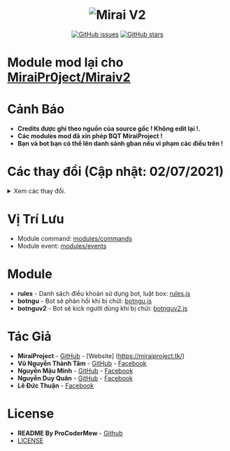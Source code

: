 <h1 align="center">
	<img src="https://i.imgur.com/noa9vrl.jpg " alt="Mirai V2">
</h1>

<p align="center">
	<a href="https://github.com/vipproeditor/Module-Mod-For-Mirai-V2/issues" target="_blank"><img alt="GitHub issues" src="https://img.shields.io/github/issues/vipproeditor/Module-Mod-For-Mirai-V2"></a>
	<a href="https://github.com/vipproeditor/Module-Mod-For-Mirai-V2/stargazers" target="_blank"><img alt="GitHub stars" src="https://img.shields.io/github/stars/vipproeditor/Module-Mod-For-Mirai-V2"></a>
</p>

# Module mod lại cho [MiraiPr0ject/Miraiv2](https://github.com/miraiPr0ject/miraiv2)

# Cảnh Báo
- **Credits được ghi theo nguồn của source gốc ! Không edit lại !.**
- **Các modules mod đã xin phép BQT MiraiProject !**
- **Bạn và bot bạn có thể lên danh sánh gban nếu vi phạm các điều trên !**

# Các thay đổi (Cập nhật: 02/07/2021)

<details>
	<summary>Xem các thay đổi.</summary>
	<br>
	<p>- 02/07/2021 - Update module Rules.</p>
        <p>- 02/07/2021 - Update module Botngu.</p>
        <p>- 02/07/2021 - Update module BotnguV2.</p>
</details>

# Vị Trí Lưu
- Module command: [modules/commands](https://github.com/miraiPr0ject/miraiv2/tree/main/modules/commands)
- Module event: [modules/events](https://github.com/miraiPr0ject/miraiv2/tree/main/modules/events)
# Module
- **rules** - Danh sách điều khoản sử dụng bot, luật box: [rules.js](rules.js)
- **botngu** - Bot sẽ phản hồi khi bị chửi: [botngu.js](botngu.js)
- **botnguv2** - Bot sẽ kick người dùng khi bị chửi: [botnguv2.js](botnguv2.js)
# Tác Giả
- **MiraiProject** - [GitHub](https://github.com/miraipr0ject/miraiv2) - [Website] (https://miraiproject.tk/)
- **Vũ Nguyễn Thành Tâm** - [GitHub](https://github.com/catalizcs) - [Facebook](https://www.facebook.com/catalizcs)
- **Nguyễn Mậu Minh** - [GitHub](https://github.com/ProCoderMew) - [Facebook](https://www.facebook.com/ProCoder.Mew)
- **Nguyễn Duy Quân** - [GitHub](https://github.com/vipproeditor) - [Facebook](https://www.facebook.com/duyquan.social)
- **Lê Đức Thuận** - [Facebook](https://www.facebook.com/duyquan.social)

# License
- **README By ProCoderMew** - [Github](https://www.github.com/procodermew)
- [LICENSE](LICENSE)
